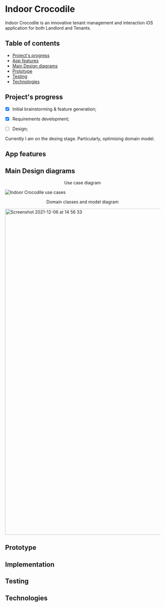 # Indoor Crocodile
Indoor Crocodile is an innovative tenant management and interaction iOS application for both Landlord and Tenants. 

## Table of contents
- [Project's progress](#project-progress)
- [App features](#app-features)
- [Main Design diagrams](#main-design-diagrams)
- [Prototype](#prototype)
- [Testing](#testing)
- [Technologies](#technologies)

<h2 id="project-progress"> Project's progress </h2>

- [x] Initial brainstorming & feature generation;
- [x] Requirements development;
- [ ] Design;


Currently I am on the desing stage. Particularly, optimising domain model.  

<h2 id="app-features"> App features </h2>
<h2 id="main-design-diagrams"> Main Design diagrams </h2>

<p align="center">Use case diagram</p>

![Indoor Crocodile use cases](https://user-images.githubusercontent.com/55618255/150384427-8d358754-5cfc-40e8-8cdf-236e30e31626.jpg)


<p align="center">Domain classes and model diagram</p>

<img width="1058" alt="Screenshot 2021-12-06 at 14 56 33" src="https://user-images.githubusercontent.com/55618255/144868582-09a9c53c-98b7-4f49-b8dd-f14113c05a98.png">

<h2 id="prototype"> Prototype </h2>
<h2 id="implementation"> Implementation </h2>
<h2 id="testing"> Testing </h2>
<h2 id="technologies"> Technologies </h2>
